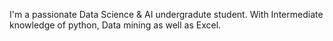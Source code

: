 I'm a passionate Data Science & AI undergradute student.
With Intermediate knowledge of python, Data mining as well as Excel.
